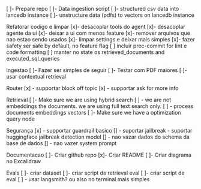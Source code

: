 [ ]- Prepare repo
[ ]- Data ingestion script
    [ ]- structured csv data into lancedb instance
    [ ]- unstructure data (pdfs) to vectors on lancedb instance

Refatorar codigo e limpar
[x]- desacoplar tools do agent
[x]- desacoplar agente da ui
[x]- deixar a ui com menos feature
[x]- remover arquivos que nao estao sendo usados
[x]- limpar settings e deixar mais simples
    [x]- fazer safety ser safe by default, no feature flag
[ ] incluir prec-commit for lint e code formatting
[ ] manter no state os retrieved_documents and executed_sql_queries

Ingestao
[ ]- Fazer ser simples de seguir
[ ]- Testar com PDF maiores
[ ]- usar contextual retrieval

Router
[x] - supportar block off topic
[x] - supportar ask for more info

Retrieval
[ ]- Make sure we are using hybrid search
    [ ] - we are not embeddings the documents. we are using full text search only. 
    [ ] - process documents embeddings vectors
[ ]- Make sure we have a optimization query node

Segurança
[x] - supportar guardrail basico
[] - suportar jailbreak
    - suportar huggingface jailbreak detection model
[] - nao vazar dados do schema da base de dados
[] - nao vazer system prompt

Documentacao
[ ]- Criar github repo
[x]- Criar README
[ ]- Criar diagrama no Excalidraw


Evals
[ ]- criar dataset
[ ]- criar script de retrieval eval
[ ]- criar script de eval
   [ ] - usar langsmith? ou also no terminal mais simples

